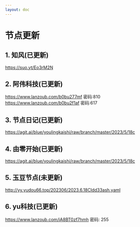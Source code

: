 ```yaml
---
layout: doc
---
```

# 节点更新

## 1. 知风(已更新)

  https://suo.yt/Eo3rM2N

## 2. 阿伟科技(已更新)

  https://www.lanzoub.com/b0bu277mf 密码:810
  https://www.lanzoub.com/b0bu2f1af 密码:617

## 3. 节点日记(已更新)

  https://agit.ai/blue/youlingkaishi/raw/branch/master/2023/5/18c

## 4. 由零开始(已更新)

  https://agit.ai/blue/youlingkaishi/raw/branch/master/2023/5/18c

## 5. 玉豆节点(未更新)

  http://yy.yudou66.top/202306/2023.6.18Cldd33ash.yaml
  
## 6. yu科技(已更新)

  https://www.lanzoub.com/iA8BT0zf7hmh 密码: 255
